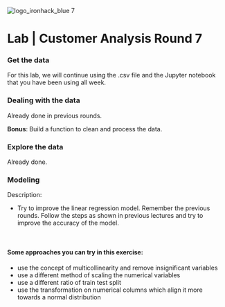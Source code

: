 ![logo_ironhack_blue 7](https://user-images.githubusercontent.com/23629340/40541063-a07a0a8a-601a-11e8-91b5-2f13e4e6b441.png)

# Lab | Customer Analysis Round 7

### Get the data
For this lab, we will continue using the .csv file and the Jupyter notebook that you have been using all week.

### Dealing with the data

Already done in previous rounds.

**Bonus**: Build a function to clean and process the data.

### Explore the data

Already done.

### Modeling

Description:

- Try to improve the linear regression model.  Remember the previous rounds. Follow the steps as shown in previous lectures and try to improve the accuracy of the model.
<br/>

#### Some approaches you can try in this exercise:

- use the concept of multicollinearity and remove insignificant variables
- use a different method of scaling the numerical variables
- use a different ratio of train test split
- use the transformation on numerical columns which align it more towards a normal distribution

